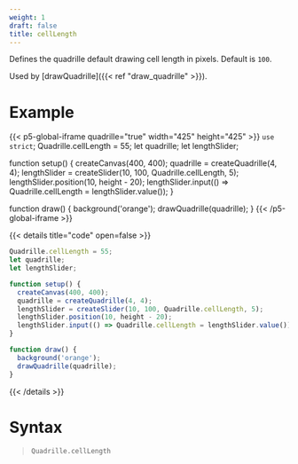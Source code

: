 ```yaml
---
weight: 1
draft: false
title: cellLength
---
```


Defines the quadrille default drawing cell length in pixels. Default is `100`.

Used by [drawQuadrille]({{< ref "draw_quadrille" >}}).

# Example

{{< p5-global-iframe quadrille="true" width="425" height="425" >}}
`use strict`;
Quadrille.cellLength = 55;
let quadrille;
let lengthSlider;

function setup() {
  createCanvas(400, 400);
  quadrille = createQuadrille(4, 4);
  lengthSlider = createSlider(10, 100, Quadrille.cellLength, 5);
  lengthSlider.position(10, height - 20);
  lengthSlider.input(() => Quadrille.cellLength = lengthSlider.value());
}

function draw() {
  background('orange');
  drawQuadrille(quadrille);
}
{{< /p5-global-iframe >}}

{{< details title="code" open=false >}}
```js
Quadrille.cellLength = 55;
let quadrille;
let lengthSlider;

function setup() {
  createCanvas(400, 400);
  quadrille = createQuadrille(4, 4);
  lengthSlider = createSlider(10, 100, Quadrille.cellLength, 5);
  lengthSlider.position(10, height - 20);
  lengthSlider.input(() => Quadrille.cellLength = lengthSlider.value());
}

function draw() {
  background('orange');
  drawQuadrille(quadrille);
}
```
{{< /details >}}

# Syntax

> `Quadrille.cellLength`